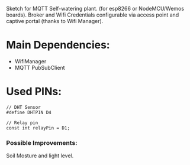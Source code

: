 Sketch for MQTT Self-watering plant. (for esp8266 or NodeMCU/Wemos boards).
Broker and Wifi Credentials configurable via access point and captive portal (thanks to Wifi Manager).

# Main Dependencies:
- WifiManager
- MQTT PubSubClient

# Used PINs:

    // DHT Sensor
    #define DHTPIN D4

    // Relay pin
    const int relayPin = D1;

### Possible Improvements:

Soil Mosture and light level.
